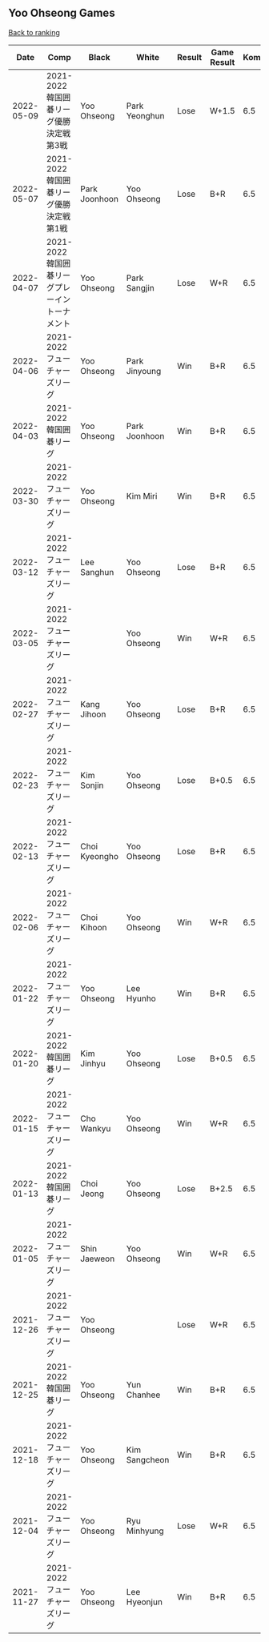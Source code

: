 ## Yoo Ohseong Games

[Back to ranking](../../index.md)




| **Date** | **Comp** | **Black** | **White** | **Result** | **Game Result** | **Komi** | **Rating** | **Diff** | 
| --- | --- | --- | --- | --- | --- | --- | --- | --- |
| 2022-05-09 | 2021-2022韓国囲碁リーグ優勝決定戦第3戦 | Yoo Ohseong | Park Yeonghun | Lose | W+1.5 | 6.5 | 3232 | 2 | 
| 2022-05-07 | 2021-2022韓国囲碁リーグ優勝決定戦第1戦 | Park Joonhoon | Yoo Ohseong | Lose | B+R | 6.5 | 3230 | 31 | 
| 2022-04-07 | 2021-2022韓国囲碁リーグプレーイントーナメント | Yoo Ohseong | Park Sangjin | Lose | W+R | 6.5 | 3199 | -16 | 
| 2022-04-06 | 2021-2022フューチャーズリーグ | Yoo Ohseong | Park Jinyoung | Win | B+R | 6.5 | 3215 | 20 | 
| 2022-04-03 | 2021-2022韓国囲碁リーグ | Yoo Ohseong | Park Joonhoon | Win | B+R | 6.5 | 3195 | 44 | 
| 2022-03-30 | 2021-2022フューチャーズリーグ | Yoo Ohseong | Kim Miri | Win | B+R | 6.5 | 3151 | 13 | 
| 2022-03-12 | 2021-2022フューチャーズリーグ | Lee Sanghun | Yoo Ohseong | Lose | B+R | 6.5 | 3138 | 1 | 
| 2022-03-05 | 2021-2022フューチャーズリーグ |  | Yoo Ohseong | Win | W+R | 6.5 | 3137 | 11 | 
| 2022-02-27 | 2021-2022フューチャーズリーグ | Kang Jihoon | Yoo Ohseong | Lose | B+R | 6.5 | 3126 | 13 | 
| 2022-02-23 | 2021-2022フューチャーズリーグ | Kim Sonjin | Yoo Ohseong | Lose | B+0.5 | 6.5 | 3113 | -117 | 
| 2022-02-13 | 2021-2022フューチャーズリーグ | Choi Kyeongho | Yoo Ohseong | Lose | B+R | 6.5 | 3230 | 31 | 
| 2022-02-06 | 2021-2022フューチャーズリーグ | Choi Kihoon | Yoo Ohseong | Win | W+R | 6.5 | 3199 | -26 | 
| 2022-01-22 | 2021-2022フューチャーズリーグ | Yoo Ohseong | Lee Hyunho | Win | B+R | 6.5 | 3225 | 52 | 
| 2022-01-20 | 2021-2022韓国囲碁リーグ | Kim Jinhyu | Yoo Ohseong | Lose | B+0.5 | 6.5 | 3173 | -21 | 
| 2022-01-15 | 2021-2022フューチャーズリーグ | Cho Wankyu | Yoo Ohseong | Win | W+R | 6.5 | 3194 | 30 | 
| 2022-01-13 | 2021-2022韓国囲碁リーグ | Choi Jeong | Yoo Ohseong | Lose | B+2.5 | 6.5 | 3164 | 120 | 
| 2022-01-05 | 2021-2022フューチャーズリーグ | Shin Jaeweon | Yoo Ohseong | Win | W+R | 6.5 | 3044 | -110 | 
| 2021-12-26 | 2021-2022フューチャーズリーグ | Yoo Ohseong |  | Lose | W+R | 6.5 | 3154 | 16 | 
| 2021-12-25 | 2021-2022韓国囲碁リーグ | Yoo Ohseong | Yun Chanhee | Win | B+R | 6.5 | 3138 | 144 | 
| 2021-12-18 | 2021-2022フューチャーズリーグ | Yoo Ohseong | Kim Sangcheon | Win | B+R | 6.5 | 2994 | 90 | 
| 2021-12-04 | 2021-2022フューチャーズリーグ | Yoo Ohseong | Ryu Minhyung | Lose | W+R | 6.5 | 2904 | 152 | 
| 2021-11-27 | 2021-2022フューチャーズリーグ | Yoo Ohseong | Lee Hyeonjun | Win | B+R | 6.5 | 2752 | missing |




